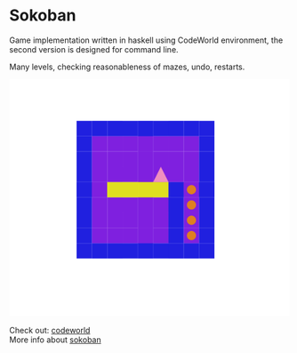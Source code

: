 # Sokoban
Game implementation written in haskell using CodeWorld environment, the second version is designed for command line.  
  
Many levels, checking reasonableness of mazes, undo, restarts.

![alt text](https://github.com/gzybola/sokoban/blob/master/Screenshot%20from%202018-12-07%2015-28-38.png)

Check out: [codeworld](https://code.world/haskell)  
More info about [sokoban](http://sokobano.de/wiki/index.php?title=Main_Page)
